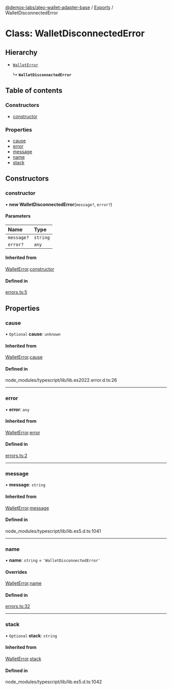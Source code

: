 [@demox-labs/aleo-wallet-adapter-base](../README.md) / [Exports](../modules.md) / WalletDisconnectedError

# Class: WalletDisconnectedError

## Hierarchy

- [`WalletError`](WalletError.md)

  ↳ **`WalletDisconnectedError`**

## Table of contents

### Constructors

- [constructor](WalletDisconnectedError.md#constructor)

### Properties

- [cause](WalletDisconnectedError.md#cause)
- [error](WalletDisconnectedError.md#error)
- [message](WalletDisconnectedError.md#message)
- [name](WalletDisconnectedError.md#name)
- [stack](WalletDisconnectedError.md#stack)

## Constructors

### constructor

• **new WalletDisconnectedError**(`message?`, `error?`)

#### Parameters

| Name | Type |
| :------ | :------ |
| `message?` | `string` |
| `error?` | `any` |

#### Inherited from

[WalletError](WalletError.md).[constructor](WalletError.md#constructor)

#### Defined in

[errors.ts:5](https://github.com/demox-labs/leo-wallet-adapter/blob/dbce117/packages/core/base/errors.ts#L5)

## Properties

### cause

• `Optional` **cause**: `unknown`

#### Inherited from

[WalletError](WalletError.md).[cause](WalletError.md#cause)

#### Defined in

node_modules/typescript/lib/lib.es2022.error.d.ts:26

___

### error

• **error**: `any`

#### Inherited from

[WalletError](WalletError.md).[error](WalletError.md#error)

#### Defined in

[errors.ts:2](https://github.com/demox-labs/leo-wallet-adapter/blob/dbce117/packages/core/base/errors.ts#L2)

___

### message

• **message**: `string`

#### Inherited from

[WalletError](WalletError.md).[message](WalletError.md#message)

#### Defined in

node_modules/typescript/lib/lib.es5.d.ts:1041

___

### name

• **name**: `string` = `'WalletDisconnectedError'`

#### Overrides

[WalletError](WalletError.md).[name](WalletError.md#name)

#### Defined in

[errors.ts:32](https://github.com/demox-labs/leo-wallet-adapter/blob/dbce117/packages/core/base/errors.ts#L32)

___

### stack

• `Optional` **stack**: `string`

#### Inherited from

[WalletError](WalletError.md).[stack](WalletError.md#stack)

#### Defined in

node_modules/typescript/lib/lib.es5.d.ts:1042
